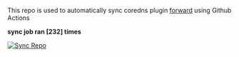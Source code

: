 This repo is used to automatically sync coredns plugin [forward](https://github.com/QZLin/forward) using Github Actions

**sync job ran [232] times**

[![Sync Repo](https://github.com/QZLin/coredns-extract/actions/workflows/sync.yaml/badge.svg)](https://github.com/QZLin/coredns-extract/actions/workflows/sync.yaml)
